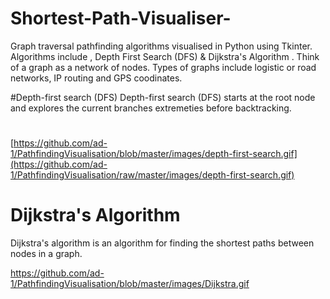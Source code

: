 # Shortest-Path-Visualiser-
Graph traversal pathfinding algorithms visualised in Python using Tkinter. Algorithms include , Depth First Search (DFS) & Dijkstra's Algorithm . Think of a graph as a network of nodes. Types of graphs include logistic or road networks, IP routing and GPS coodinates.

#Depth-first search (DFS)
Depth-first search (DFS) starts at the root node and explores the current branches extremeties before backtracking.
# 
[https://github.com/ad-1/PathfindingVisualisation/blob/master/images/depth-first-search.gif](https://github.com/ad-1/PathfindingVisualisation/raw/master/images/depth-first-search.gif)

# Dijkstra's Algorithm
Dijkstra's algorithm is an algorithm for finding the shortest paths between nodes in a graph.

[https://github.com/ad-1/PathfindingVisualisation/blob/master/images/Dijkstra.gif
](https://github.com/ad-1/PathfindingVisualisation/raw/master/images/Dijkstra.gif)

